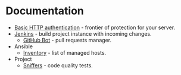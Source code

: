 # Documentation

- [Basic HTTP authentication](basic-http-auth) - frontier of protection for your server.
- [Jenkins](jenkins) - build project instance with incoming changes.
  - [GitHub Bot](jenkins/github-bot) - pull requests manager.
- Ansible
  - [Inventory](ansible/inventory) - list of managed hosts.
- Project
  - [Sniffers](project/sniffers) - code quality tests.
